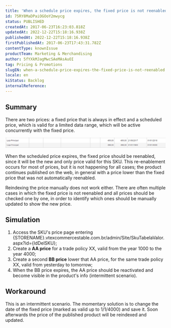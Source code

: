 ```yaml
---
title: 'When a schedule price expires, the fixed price is not reenabled '
id: 75RY8MaDPaiOGOoY2mwycg
status: PUBLISHED
createdAt: 2017-06-23T16:23:03.818Z
updatedAt: 2022-12-22T15:18:16.938Z
publishedAt: 2022-12-22T15:18:16.938Z
firstPublishedAt: 2017-06-23T17:43:31.782Z
contentType: knownIssue
productTeam: Marketing & Merchandising
author: 5fYXkMJagMwcSAeMAsAuOI
tag: Pricing & Promotions
slugEN: when-a-schedule-price-expires-the-fixed-price-is-not-reenabled
locale: en
kiStatus: Backlog
internalReference: 
---
```


## Summary

There are two prices: a fixed price that is always in effect and a scheduled price, which is valid for a limited data range, which will be active concurrently with the fixed price.

![precio-agendado-no-reactiva](https://raw.githubusercontent.com/vtexdocs/help-center-content/refs/heads/main/docs/en/known-issues/Marketing%20&%20Merchandising/when-a-schedule-price-expires-the-fixed-price-is-not-reenabled_1.png)

When the scheduled price expires, the fixed price should be reenabled, since it will be the new and only price valid for this SKU. This re-enablement occurs for most of prices, but it is not happening for all cases; the product continues published on the web, in general with a price lower than the fixed price that was not automatically reenabled. 

Reindexing the price manually does not work either. There are often multiple cases in which the fixed price is not reenabled and all prices should be checked one by one, in order to identify which ones should be manually updated to show the new price.

## Simulation

1. Access the SKU's price page entering {STORENAME}.vtexcommercestable.com.br/admin/Site/SkuTabelaValor.aspx?id={IdDelSKU};
2. Create a **AA price** for a trade policy XX, valid from the year 1000 to the year 4000;
3. Create a second __BB price__ lower that AA price, for the same trade policy XX, valid from yesterday to tomorrow;
4. When the BB price expires, the AA price should be reactivated and become visible in the product's info (intermittent scenario).

## Workaround

This is an intermittent scenario. The momentary solution is to change the date of the fixed price (marked as valid up to 1/1/4000) and save it. Soon afterwards the price of the published product will be reindexed and updated. 


